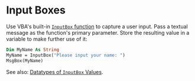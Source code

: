# Input Boxes

Use VBA's built-in [`InputBox` function](https://msdn.microsoft.com/en-us/vba/excel-vba/articles/application-inputbox-method-excel) to capture a user input. Pass a textual message as the function's primary parameter. Store the resulting value in a variable to make further use of it:

```vb
Dim MyName As String
MyName = InputBox("Please input your name: ")
MsgBox(MyName)
```

See also: [Datatypes of `InputBox` Values](datatypes.md#datatypes-of-inputbox-values).
